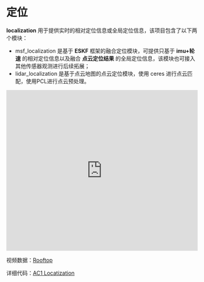# 定位  
**localization** 用于提供实时的相对定位信息或全局定位信息，该项目包含了以下两个模块： 
- msf_localization 是基于 **ESKF** 框架的融合定位模块，可提供只基于 **imu+轮速** 的相对定位信息以及融合 **点云定位结果** 的全局定位信息，该模块也可接入其他传感器观测进行后续拓展；
- lidar_localization 是基于点云地图的点云定位模块，使用 ceres 进行点云匹配，使用PCL进行点云预处理。  

<iframe width="100%" height="424" src="https://cdn.robosense.cn/AC1localization_demo.mp4" frameborder="0" allowfullscreen></iframe>  

视频数据：[Rooftop](https://cdn.robosense.cn/AC1localization_demo.zip)  

详细代码：[AC1 Locatization](http://gitlab.robosense.cn/super_sensor_sdk/ros2_sdk/localization/-/blob/main/README_zh.md)  
